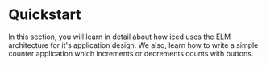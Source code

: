 # Quickstart

In this section, you will learn in detail about how iced uses the ELM architecture for it's application design. We also, learn how to write a simple counter application which increments or decrements counts with buttons.